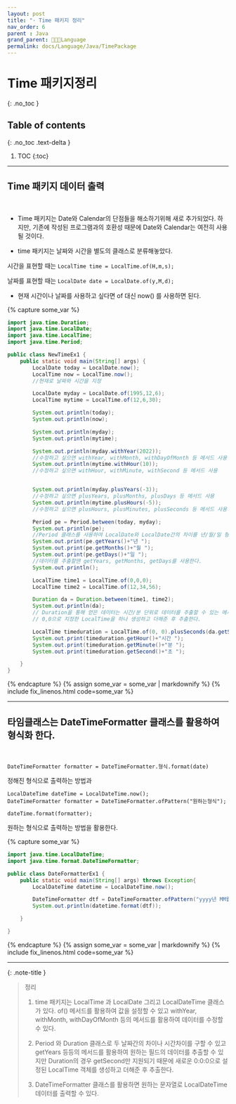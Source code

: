 ```yaml
---
layout: post
title: "· Time 패키지 정리"
nav_order: 6
parent : Java
grand_parent: 👩🏻‍💻Language
permalink: docs/Language/Java/TimePackage
---
```



# Time 패키지정리
{: .no_toc }

## Table of contents
{: .no_toc .text-delta }

1. TOC
{:toc}

---



## Time 패키지 데이터 출력

<br>

- Time 패키지는 Date와 Calendar의 단점들을 해소하기위해 새로 추가되었다. 하지만, 기존에 작성된 프로그램과의 호환성 때문에 Date와 Calendar는 여전히 사용될 것이다.



- time 패키지는 날짜와 시간을 별도의 클래스로 분류해놓았다.


시간을 표현할 때는 `LocalTime time = LocalTime.of(H,m,s);`


날짜를 표현할 때는 `LocalDate date = LocalDate.of(y,M,d);`



- 현재 시간이나 날짜를 사용하고 싶다면 of 대신 now() 를 사용하면 된다.

{% capture some_var %}
```java
import java.time.Duration;
import java.time.LocalDate;
import java.time.LocalTime;
import java.time.Period;

public class NewTimeEx1 {
    public static void main(String[] args) {
        LocalDate today = LocalDate.now();
        LocalTime now = LocalTime.now();
        //현재로 날짜와 시간을 지정

        LocalDate myday = LocalDate.of(1995,12,6);
        LocalTime mytime = LocalTime.of(12,6,30);

        System.out.println(today);
        System.out.println(now);

        System.out.println(myday);
        System.out.println(mytime);

        System.out.println(myday.withYear(2022));
        //수정하고 싶으면 withYear, withMonth, withDayOfMonth 등 메서드 사용
        System.out.println(mytime.withHour(10));
        //수정하고 싶으면 withHour, withMinute, withSecond 등 메서드 사용


        System.out.println(myday.plusYears(-3));
        //수정하고 싶으면 plusYears, plusMonths, plusDays 등 메서드 사용
        System.out.println(mytime.plusHours(-5));
        //수정하고 싶으면 plusHours, plusMinutes, plusSeconds 등 메서드 사용

        Period pe = Period.between(today, myday);
        System.out.println(pe);
        //Period 클래스를 사용하여 LocalDate와 LocalDate간의 차이를 년/월/일 형태로 알려준다.
        System.out.print(pe.getYears()+"년 ");
        System.out.print(pe.getMonths()+"월 ");
        System.out.print(pe.getDays()+"일 ");
        //데이터를 추출할땐 getYears, getMonths, getDays를 사용한다.
        System.out.println();

        LocalTime time1 = LocalTime.of(0,0,0);
        LocalTime time2 = LocalTime.of(12,34,56);

        Duration da = Duration.between(time1, time2);
        System.out.println(da);
        // Duration을 통해 얻은 데이터는 시간/분 단위로 데이터를 추출할 수 있는 메서드가 없으므로 아래와 같이
        // 0,0으로 지정한 LocalTime을 하나 생성하고 더해준 후 추출한다.

        LocalTime timeduration = LocalTime.of(0, 0).plusSeconds(da.getSeconds());
        System.out.print(timeduration.getHour()+"시간 ");
        System.out.print(timeduration.getMinute()+"분 ");
        System.out.print(timeduration.getSecond()+"초 ");

    }
}
```
{% endcapture %}
{% assign some_var = some_var | markdownify %}
{% include fix_linenos.html code=some_var %}


------

## 타임클래스는 DateTimeFormatter 클래스를 활용하여 형식화 한다.

<br>

```
DateTimeFormatter formatter = DateTimeFormatter.형식.format(date)
```


정해진 형식으로 출력하는 방법과


```
LocalDateTime dateTime = LocalDateTime.now();
DateTimeFormatter formatter = DateTimeFormatter.ofPattern("원하는형식");

dateTime.format(formatter);
```


원하는 형식으로 출력하는 방법을 활용한다.

{% capture some_var %}
```java
import java.time.LocalDateTime;
import java.time.format.DateTimeFormatter;

public class DateFormatterEx1 {
    public static void main(String[] args) throws Exception{
        LocalDateTime datetime = LocalDateTime.now();

        DateTimeFormatter dtf = DateTimeFormatter.ofPattern("yyyy년 MM월 dd일 E요일 그리고 HH시 mm분 ss초 입니다.");
        System.out.println(datetime.format(dtf));

    }

}
```
{% endcapture %}
{% assign some_var = some_var | markdownify %}
{% include fix_linenos.html code=some_var %}

------


{: .note-title }
> 정리
> 1. time 패키지는 LocalTime 과 LocalDate 그리고 LocalDateTime 클래스가 있다. of() 메서드를 활용하여 값을 설정할 수 있고 withYear, withMonth, withDayOfMonth 등의 메서드를 활용하여 데이터를 수정할 수 있다.
>
> 
> 2. Period 와 Duration 클래스로 두 날짜간의 차이나 시간차이를 구할 수 있고 getYears 등등의 메서드를 활용하여 원하는 필드의 데이터를 추출할 수 있지만 Duration의 경우 getSecond만 지원되기 때문에 새로운 0:0:0으로 설정된 LocalTime 객체를 생성하고 더해준 후 추출한다.
>
> 
> 3. DateTimeFormatter 클래스를 활용하면 원하는 문자열로 LocalDateTime 데이터를 출력할 수 있다.